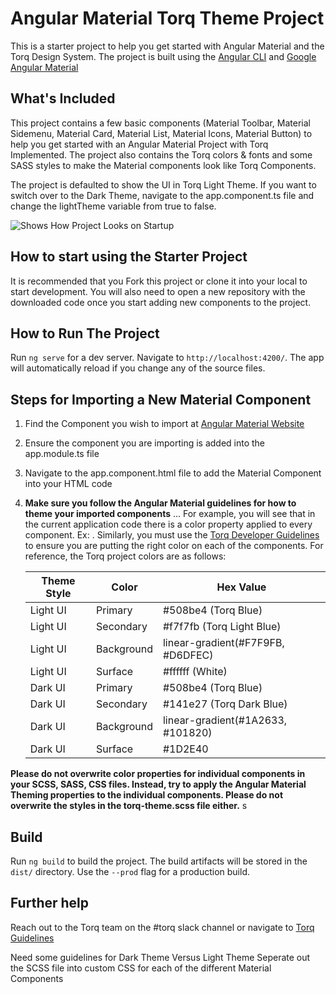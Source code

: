 # Angular Material Torq Theme Project

This is a starter project to help you get started with Angular Material and the Torq Design System. The project is built using the [Angular CLI](https://cli.angular.io/) and [Google Angular Material](https://material.angular.io/)

## What's Included

This project contains a few basic components (Material Toolbar, Material Sidemenu, Material Card, Material List, Material Icons, Material Button) to help you get started with an Angular Material Project with Torq Implemented. The project also contains the Torq colors & fonts and some SASS styles to make the Material components look like Torq Components. 

The project is defaulted to show the UI in Torq Light Theme. If you want to switch over to the Dark Theme, navigate to the app.component.ts file and change the lightTheme variable from true to false. 

![Shows How Project Looks on Startup](https://i.imgur.com/NHVmEcz.jpg "Shows How Project Looks on Startup")

## How to start using the Starter Project

It is recommended that you Fork this project or clone it into your local to start development. You will also need to open a new repository with the downloaded code once you start adding new components to the project. 

## How to Run The Project

Run `ng serve` for a dev server. Navigate to `http://localhost:4200/`. The app will automatically reload if you change any of the source files.

## Steps for Importing a New Material Component

1. Find the Component you wish to import at [Angular Material Website](https://material.angular.io/components/categories)
2. Ensure the component you are importing is added into the app.module.ts file
3. Navigate to the app.component.html file to add the Material Component into your HTML code
4. **Make sure you follow the Angular Material guidelines for how to theme your imported components**
... For example, you will see that in the current application code there is a color property applied to every component. Ex: <mat-toolbar color="surface">. Similarly, you must use the [Torq Developer Guidelines](http://guidelines.torq.design) to ensure you are putting the right color on each of the components. For reference, the Torq project colors are as follows:
    
    | Theme Style   | Color      | Hex Value  |
    | ------------- |----------  | ----------|
    | Light UI      | Primary    | #508be4 (Torq Blue) |
    | Light UI      | Secondary  | #f7f7fb (Torq Light Blue) |
    | Light UI      | Background | linear-gradient(#F7F9FB, #D6DFEC)  |
    | Light UI      | Surface    | #ffffff (White) |
    | Dark UI       | Primary    | #508be4 (Torq Blue) |
    | Dark UI       | Secondary  | #141e27 (Torq Dark Blue) |
    | Dark UI       | Background | linear-gradient(#1A2633, #101820) |
    | Dark UI       | Surface    | #1D2E40 |

**Please do not overwrite color properties for individual components in your SCSS, SASS, CSS files. Instead, try to apply the Angular Material Theming properties to the individual components. Please do not overwrite the styles in the torq-theme.scss file either.**      s 

## Build

Run `ng build` to build the project. The build artifacts will be stored in the `dist/` directory. Use the `--prod` flag for a production build.

## Further help

Reach out to the Torq team on the #torq slack channel or navigate to [Torq Guidelines](http://guidelines.torq.design)



Need some guidelines for Dark Theme Versus Light Theme
Seperate out the SCSS file into custom CSS for each of the different Material Components 